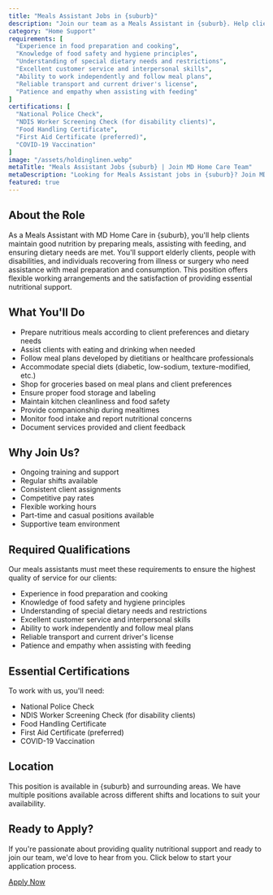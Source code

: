 ```yaml
---
title: "Meals Assistant Jobs in {suburb}"
description: "Join our team as a Meals Assistant in {suburb}. Help clients maintain good nutrition and enjoy delicious, appropriate meals through food preparation and mealtime support."
category: "Home Support"
requirements: [
  "Experience in food preparation and cooking",
  "Knowledge of food safety and hygiene principles",
  "Understanding of special dietary needs and restrictions",
  "Excellent customer service and interpersonal skills",
  "Ability to work independently and follow meal plans",
  "Reliable transport and current driver's license",
  "Patience and empathy when assisting with feeding"
]
certifications: [
  "National Police Check",
  "NDIS Worker Screening Check (for disability clients)",
  "Food Handling Certificate",
  "First Aid Certificate (preferred)",
  "COVID-19 Vaccination"
]
image: "/assets/holdinglinen.webp"
metaTitle: "Meals Assistant Jobs {suburb} | Join MD Home Care Team"
metaDescription: "Looking for Meals Assistant jobs in {suburb}? Join MD Home Care's home support team. Provide nutrition support services with flexible hours and competitive pay."
featured: true
---
```


## About the Role

As a Meals Assistant with MD Home Care in {suburb}, you'll help clients maintain good nutrition by preparing meals, assisting with feeding, and ensuring dietary needs are met. You'll support elderly clients, people with disabilities, and individuals recovering from illness or surgery who need assistance with meal preparation and consumption. This position offers flexible working arrangements and the satisfaction of providing essential nutritional support.

## What You'll Do

- Prepare nutritious meals according to client preferences and dietary needs
- Assist clients with eating and drinking when needed
- Follow meal plans developed by dietitians or healthcare professionals
- Accommodate special diets (diabetic, low-sodium, texture-modified, etc.)
- Shop for groceries based on meal plans and client preferences
- Ensure proper food storage and labeling
- Maintain kitchen cleanliness and food safety
- Provide companionship during mealtimes
- Monitor food intake and report nutritional concerns
- Document services provided and client feedback

## Why Join Us?

- Ongoing training and support
- Regular shifts available
- Consistent client assignments
- Competitive pay rates
- Flexible working hours
- Part-time and casual positions available
- Supportive team environment

## Required Qualifications

Our meals assistants must meet these requirements to ensure the highest quality of service for our clients:

- Experience in food preparation and cooking
- Knowledge of food safety and hygiene principles
- Understanding of special dietary needs and restrictions
- Excellent customer service and interpersonal skills
- Ability to work independently and follow meal plans
- Reliable transport and current driver's license
- Patience and empathy when assisting with feeding

## Essential Certifications

To work with us, you'll need:

- National Police Check
- NDIS Worker Screening Check (for disability clients)
- Food Handling Certificate
- First Aid Certificate (preferred)
- COVID-19 Vaccination

## Location

This position is available in {suburb} and surrounding areas. We have multiple positions available across different shifts and locations to suit your availability.

## Ready to Apply?

If you're passionate about providing quality nutritional support and ready to join our team, we'd love to hear from you. Click below to start your application process.

[Apply Now](/contact) 